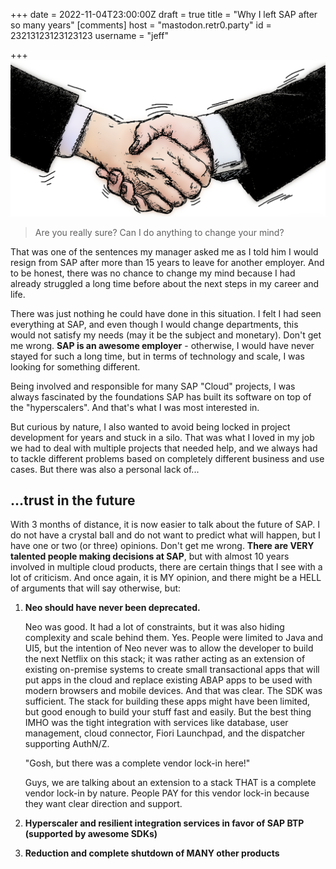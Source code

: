 +++
date = 2022-11-04T23:00:00Z
draft = true
title = "Why I left SAP after so many years"
[comments]
host = "mastodon.retr0.party"
id = 23213123123123123
username = "jeff"

+++
![](/uploads/hand-853188_1280.png "Good bye")

> Are you really sure? Can I do anything to change your mind? 

That was one of the sentences my manager asked me as I told him I would resign from SAP after more than 15 years to leave for another employer. And to be honest, there was no chance to change my mind because I had already struggled a long time before about the next steps in my career and life. 

There was just nothing he could have done in this situation. I felt I had seen everything at SAP, and even though I would change departments, this would not satisfy my needs (may it be the subject and monetary). Don't get me wrong. **SAP is an awesome employer** - otherwise, I would have never stayed for such a long time, but in terms of technology and scale, I was looking for something different. 

Being involved and responsible for many SAP "Cloud" projects, I was always fascinated by the foundations SAP has built its software on top of the "hyperscalers". And that's what I was most interested in. 

But curious by nature, I also wanted to avoid being locked in project development for years and stuck in a silo. That was what I loved in my job we had to deal with multiple projects that needed help, and we always had to tackle different problems based on completely different business and use cases. But there was also a personal lack of...

## ...trust in the future

With 3 months of distance, it is now easier to talk about the future of SAP. I do not have a crystal ball and do not want to predict what will happen, but I have one or two (or three) opinions. Don't get me wrong. **There are VERY talented people making decisions at SAP**, but with almost 10 years involved in multiple cloud products, there are certain things that I see with a lot of criticism. And once again, it is MY opinion, and there might be a HELL of arguments that will say otherwise, but:

1. **Neo should have never been deprecated.**  
     
   Neo was good. It had a lot of constraints, but it was also hiding complexity and scale behind them. Yes. People were limited to Java and UI5, but the intention of Neo never was to allow the developer to build the next Netflix on this stack; it was rather acting as an extension of existing on-premise systems to create small transactional apps that will put apps in the cloud and replace existing ABAP apps to be used with modern browsers and mobile devices. And that was clear. The SDK was sufficient. The stack for building these apps might have been limited, but good enough to build your stuff fast and easily. But the best thing IMHO was the tight integration with services like database, user management, cloud connector, Fiori Launchpad, and the dispatcher supporting AuthN/Z.   
     
   "Gosh, but there was a complete vendor lock-in here!"  
     
   Guys, we are talking about an extension to a stack THAT is a complete vendor lock-in by nature. People PAY for this vendor lock-in because they want clear direction and support. 
2. **Hyperscaler and resilient integration services in favor of SAP BTP (supported by awesome SDKs)**
3. **Reduction and complete shutdown of MANY other products**